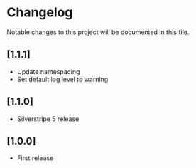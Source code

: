 # Changelog

Notable changes to this project will be documented in this file.

## [1.1.1]

- Update namespacing
- Set default log level to warning


## [1.1.0]

- Silverstripe 5 release

## [1.0.0]

- First release
